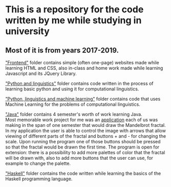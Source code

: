 # This is a repository for the code written by me while studying in university
## Most of it is from years 2017-2019.


["Frontend"](https://github.com/melamotome/code-from-uni/tree/main/frontend) folder contains simple (often one-page) websites made while learning HTML and CSS, also in-class and home work made while learning Javascript and its JQuery Library.


["Python and linguistics"](https://github.com/melamotome/code-from-uni/tree/main/Python%20and%20linguistics) folder contains code written in the process of learning basic python and using it for computational linguistics.


["Python, linguistics and machine learning"](https://github.com/melamotome/code-from-uni/tree/main/Python%2C%20linguistics%20and%20machine%20learning) folder contains code that uses Machine Learning for the problems of computational linguistics.


["Java"](https://github.com/melamotome/code-from-uni/tree/main/Java) folder contains 4 semester's worth of work learning Java.
<br/>Most memorable work project for me was an [application](https://github.com/melamotome/code-from-uni/blob/main/Java/Semester%203-4/fractals/DoFractal.java) each of us was making in the span of one semester that would draw the Mandelbrot fractal. In my application the user is able to control the image with arrows that allow viewing of different parts of the fractal and buttons + and - for changing the scale. Upon running the program one of those buttons should be pressed so that the fractal would be drawn the first time. The program is open for extension: there is a possibility to add more palettes of color that the fractal will be drawn with, also to add more buttons that the user can use, for example to change the palette.


["Haskell"](https://github.com/melamotome/code-from-uni/tree/main/Haskell) folder contains the code written while learning the basics of the Haskell programming language.
